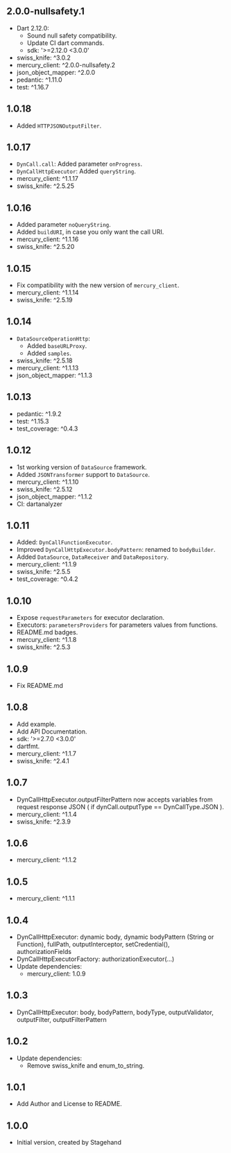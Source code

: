 ## 2.0.0-nullsafety.1

- Dart 2.12.0:
  - Sound null safety compatibility.
  - Update CI dart commands.
  - sdk: '>=2.12.0 <3.0.0'
- swiss_knife: ^3.0.2
- mercury_client: ^2.0.0-nullsafety.2
- json_object_mapper: ^2.0.0
- pedantic: ^1.11.0
- test: ^1.16.7
  
## 1.0.18

- Added `HTTPJSONOutputFilter`.

## 1.0.17

- `DynCall.call`: Added parameter `onProgress`.
- `DynCallHttpExecutor`: Added `queryString`.
- mercury_client: ^1.1.17
- swiss_knife: ^2.5.25

## 1.0.16

- Added parameter `noQueryString`.
- Added `buildURI`, in case you only want the call URI.
- mercury_client: ^1.1.16
- swiss_knife: ^2.5.20

## 1.0.15

- Fix compatibility with the new version of `mercury_client`.
- mercury_client: ^1.1.14
- swiss_knife: ^2.5.19

## 1.0.14

- `DataSourceOperationHttp`:
  - Added `baseURLProxy`.
  - Added `samples`.
- swiss_knife: ^2.5.18
- mercury_client: ^1.1.13
- json_object_mapper: ^1.1.3

## 1.0.13

- pedantic: ^1.9.2
- test: ^1.15.3
- test_coverage: ^0.4.3

## 1.0.12

- 1st working version of `DataSource` framework.
- Added `JSONTransformer` support to `DataSource`.
- mercury_client: ^1.1.10
- swiss_knife: ^2.5.12
- json_object_mapper: ^1.1.2
- CI: dartanalyzer

## 1.0.11

- Added: `DynCallFunctionExecutor`.
- Improved `DynCallHttpExecutor.bodyPattern`: renamed to `bodyBuilder`.
- Added `DataSource`, `DataReceiver` and `DataRepository`.
- mercury_client: ^1.1.9
- swiss_knife: ^2.5.5
- test_coverage: ^0.4.2

## 1.0.10

- Expose `requestParameters` for executor declaration.
- Executors: `parametersProviders` for parameters values from functions.  
- README.md badges.
- mercury_client: ^1.1.8
- swiss_knife: ^2.5.3

## 1.0.9

- Fix README.md

## 1.0.8

- Add example.
- Add API Documentation.
- sdk: '>=2.7.0 <3.0.0'
- dartfmt.
- mercury_client: ^1.1.7
- swiss_knife: ^2.4.1

## 1.0.7

- DynCallHttpExecutor.outputFilterPattern now accepts variables from request response JSON ( if dynCall.outputType == DynCallType.JSON ).
- mercury_client: ^1.1.4
- swiss_knife: ^2.3.9

## 1.0.6

- mercury_client: ^1.1.2

## 1.0.5

- mercury_client: ^1.1.1

## 1.0.4

- DynCallHttpExecutor: dynamic body, dynamic bodyPattern (String or Function), fullPath, outputInterceptor, setCredential(), authorizationFields
- DynCallHttpExecutorFactory: authorizationExecutor(...)
- Update dependencies:
    - mercury_client: 1.0.9
    
## 1.0.3

- DynCallHttpExecutor: body, bodyPattern, bodyType, outputValidator, outputFilter, outputFilterPattern

## 1.0.2

- Update dependencies:
    - Remove swiss_knife and enum_to_string.
    
## 1.0.1

- Add Author and License to README.

## 1.0.0

- Initial version, created by Stagehand
